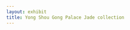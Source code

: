 ```yaml
---
layout: exhibit
title: Yong Shou Gong Palace Jade collection
---
```

<iiif-storyboard annotationurl='https://zihan0315.github.io/jadesproject9_on_annonatate/annotations/k1c001668n000000000paa-list.json'></iiif-storyboard>
